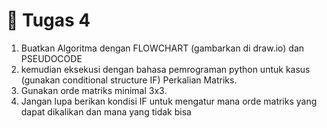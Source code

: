# 📘 Tugas 4

1. Buatkan Algoritma dengan FLOWCHART (gambarkan di draw.io) dan PSEUDOCODE
2. kemudian eksekusi dengan bahasa pemrograman python untuk kasus (gunakan conditional structure IF) Perkalian Matriks.
3. Gunakan orde matriks minimal 3x3.
4. Jangan lupa berikan kondisi IF untuk mengatur mana orde matriks yang dapat dikalikan dan mana yang tidak bisa
